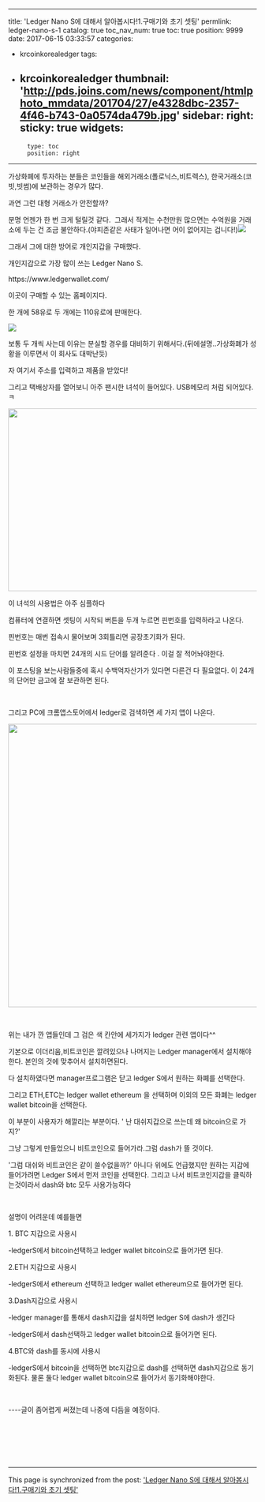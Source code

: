 
---
title: 'Ledger Nano S에 대해서 알아봅시다!1.구매기와 초기 셋팅'
permlink: ledger-nano-s-1
catalog: true
toc_nav_num: true
toc: true
position: 9999
date: 2017-06-15 03:33:57
categories:
- krcoinkorealedger
tags:
- krcoinkorealedger
thumbnail: 'http://pds.joins.com/news/component/htmlphoto_mmdata/201704/27/e4328dbc-2357-4f46-b743-0a0574da479b.jpg'
sidebar:
    right:
        sticky: true
widgets:
    -
        type: toc
        position: right
---


<html>
<p>가상화폐에 투자하는 분들은 코인들을 해외거래소(폴로닉스,비트렉스), 한국거래소(코빗,빗썸)에 보관하는 경우가 많다.</p>
<p>과연 그런 대형 거래소가 안전할까?</p>
<p>분명 언젠가 한 번 크게 털릴것 같다. &nbsp;그래서 적게는 수천만원 많으면는 수억원을 거래소에 두는 건 조금 불안하다.(야피존같은 사태가 일어나면 어이 없어지는 겁니다!)<img src="http://pds.joins.com/news/component/htmlphoto_mmdata/201704/27/e4328dbc-2357-4f46-b743-0a0574da479b.jpg"/></p>

<p>그래서 그에 대한 방어로 개인지갑을 구매했다.&nbsp;</p>
<p>개인지갑으로 가장 많이 쓰는 Ledger Nano S.&nbsp;</p>
<p>https://www.ledgerwallet.com/</p>
<p>이곳이 구매할 수 있는 홈페이지다.</p>
<p>한 개에 58유로 두 개에는 110유로에 판매한다.</p>
<p><img src="https://www.ledgerwallet.com/products/ledger-nano-s#"/></p>
<p>보통 두 개씩 사는데 이유는 분실할 경우를 대비하기 위해서다.(뒤에설명..가상화폐가 성황을 이루면서 이 회사도 대박난듯)</p>
<p>자 여기서 주소를 입력하고 제품을 받았다!</p>
<p>그리고 택배상자를 열어보니 아주 팬시한 녀석이 들어있다. USB메모리 처럼 되어있다.ㅋ</p>
<p><img src="https://www.ledgerwallet.com/images/products/lns/ledger-nano-s-fold-large.png" width="600" height="370"/></p>
<p>이 녀석의 사용법은 아주 심플하다</p>
<p>컴퓨터에 연결하면 셋팅이 시작되 버튼을 두개 누르면 핀번호를 입력하라고 나온다.</p>
<p>핀번호는 매번 접속시 물어보며 3회틀리면 공장초기화가 된다.</p>
<p>핀번호 설정을 마치면 24개의 시드 단어를 알려준다 . 이걸 잘 적어놔야한다.&nbsp;</p>
<p>이 포스팅을 보는사람들중에 혹시 수백억자산가가 있다면 다른건 다 필요없다. 이 24개의 단어만 금고에 잘 보관하면 된다.</p>
<p><br></p>
<p>그리고 PC에 크롬앱스토어에서 ledger로 검색하면 세 가지 앱이 나온다.</p>
<p><img src="http://i.imgsafe.org/1fda945e71.jpg" width="1169" height="574"/></p>
<p><br></p>
<p>위는 내가 깐 앱들인데 그 검은 색 칸안에 세가지가 ledger 관련 앱이다^^</p>
<p>기본으로 이더리움,비트코인은 깔려있으나 나머지는 Ledger manager에서 설치해야한다. 본인의 것에 맞추어서 설치하면된다.</p>
<p>다 설치하였다면 manager프로그램은 닫고 ledger S에서 원하는 화폐를 선택한다.</p>
<p>그리고 ETH,ETC는 ledger wallet ethereum 을 선택하며 이외의 모든 화폐는 ledger wallet bitcoin을 선택한다.</p>
<p>이 부분이 사용자가 해깔리는 부분이다. ' 난 대쉬지갑으로 쓰는데 왜 bitcoin으로 가지?'</p>
<p>그냥 그렇게 만들었으니 비트코인으로 들어가라.그럼 dash가 뜰 것이다.</p>
<p>'그럼 대쉬와 비트코인은 같이 쓸수없을까?' 아니다 위에도 언급했지만 원하는 지갑에 들어가려면 Ledger S에서 먼저 코인을 선택한다. 그리고 나서 비트코인지갑을 클릭하는것이라서 dash와 btc 모두 사용가능하다</p>
<p><br></p>
<p>설명이 어려운데 예를들면</p>
<p>1. BTC 지갑으로 사용시</p>
<p>-ledgerS에서 bitcoin선택하고 ledger wallet bitcoin으로 들어가면 된다.</p>
<p>2.ETH 지갑으로 사용시</p>
<p>-ledgerS에서 ethereum 선택하고 ledger wallet ethereum으로 들어가면 된다.</p>
<p>3.Dash지갑으로 사용시</p>
<p>-ledger manager를 통해서 dash지갑을 설치하면 ledger S에 dash가 생긴다</p>
<p>-ledgerS에서 dash선택하고 ledger wallet bitcoin으로 들어가면 된다.</p>
<p>4.BTC와 dash를 동시에 사용시</p>
<p>-ledgerS에서 bitcoin을 선택하면 btc지갑으로 dash를 선택하면 dash지갑으로 동기화된다. 물론 둘다 ledger wallet bitcoin으로 들어가서 동기화해야한다.</p>
<p><br></p>
<p>----글이 좀어렵게 써졌는데 나중에 다듬을 예정이다.</p>
<p><br></p>
<p><br></p>
<p><br></p>
</html>

- - -

This page is synchronized from the post: ['Ledger Nano S에 대해서 알아봅시다!1.구매기와 초기 셋팅'](https://steemit.com/@virus707/ledger-nano-s-1)
